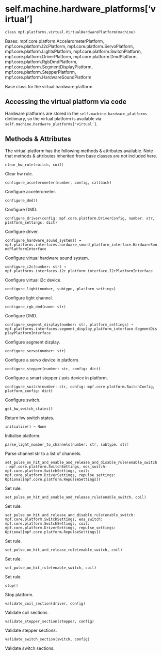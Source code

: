 
# self.machine.hardware_platforms[‘virtual’]

`class mpf.platforms.virtual.VirtualHardwarePlatform(machine)`

Bases: mpf.core.platform.AccelerometerPlatform, mpf.core.platform.I2cPlatform, mpf.core.platform.ServoPlatform, mpf.core.platform.LightsPlatform, mpf.core.platform.SwitchPlatform, mpf.core.platform.DriverPlatform, mpf.core.platform.DmdPlatform, mpf.core.platform.RgbDmdPlatform, mpf.core.platform.SegmentDisplayPlatform, mpf.core.platform.StepperPlatform, mpf.core.platform.HardwareSoundPlatform

Base class for the virtual hardware platform.

## Accessing the virtual platform via code

Hardware platforms are stored in the `self.machine.hardware_platforms` dictionary, so the virtual platform is available via `self.machine.hardware_platforms['virtual']`.

## Methods & Attributes

The virtual platform has the following methods & attributes available. Note that methods & attributes inherited from base classes are not included here.

`clear_hw_rule(switch, coil)`

Clear hw rule.

`configure_accelerometer(number, config, callback)`

Configure accelerometer.

`configure_dmd()`

Configure DMD.

`configure_driver(config: mpf.core.platform.DriverConfig, number: str, platform_settings: dict)`

Configure driver.

`configure_hardware_sound_system() → mpf.platforms.interfaces.hardware_sound_platform_interface.HardwareSoundPlatformInterface`

Configure virtual hardware sound system.

`configure_i2c(number: str) → mpf.platforms.interfaces.i2c_platform_interface.I2cPlatformInterface`

Configure virtual i2c device.

`configure_light(number, subtype, platform_settings)`

Configure light channel.

`configure_rgb_dmd(name: str)`

Configure DMD.

`configure_segment_display(number: str, platform_settings) → mpf.platforms.interfaces.segment_display_platform_interface.SegmentDisplayPlatformInterface`

Configure segment display.

`configure_servo(number: str)`

Configure a servo device in platform.

`configure_stepper(number: str, config: dict)`

Configure a smart stepper / axis device in platform.

`configure_switch(number: str, config: mpf.core.platform.SwitchConfig, platform_config: dict)`

Configure switch.

`get_hw_switch_states()`

Return hw switch states.

`initialize() → None`

Initialise platform.

`parse_light_number_to_channels(number: str, subtype: str)`

Parse channel str to a list of channels.

`set_pulse_on_hit_and_enable_and_release_and_disable_rule(enable_switch: mpf.core.platform.SwitchSettings, eos_switch: mpf.core.platform.SwitchSettings, coil: mpf.core.platform.DriverSettings, repulse_settings: Optional[mpf.core.platform.RepulseSettings])`

Set rule.

`set_pulse_on_hit_and_enable_and_release_rule(enable_switch, coil)`

Set rule.

`set_pulse_on_hit_and_release_and_disable_rule(enable_switch: mpf.core.platform.SwitchSettings, eos_switch: mpf.core.platform.SwitchSettings, coil: mpf.core.platform.DriverSettings, repulse_settings: Optional[mpf.core.platform.RepulseSettings])`

Set rule.

`set_pulse_on_hit_and_release_rule(enable_switch, coil)`

Set rule.

`set_pulse_on_hit_rule(enable_switch, coil)`

Set rule.

`stop()`

Stop platform.

`validate_coil_section(driver, config)`

Validate coil sections.

`validate_stepper_section(stepper, config)`

Validate stepper sections.

`validate_switch_section(switch, config)`

Validate switch sections.

